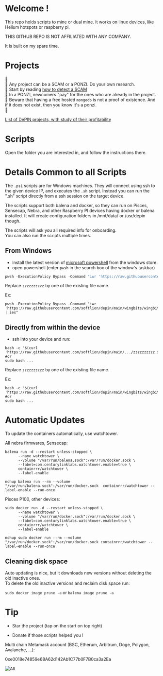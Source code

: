 # Welcome !

This repo holds scripts to mine or dual mine. It works on linux devices, like Helium hotspots or raspberry pi.

THIS GITHUB REPO IS NOT AFFILIATED WITH ANY COMPANY.

It is built on my spare time.

# Projects

🚨  
🚨 Any project can be a SCAM or a PONZI. Do your own research.  
🚨 Start by reading [how to detect a SCAM](https://www.investopedia.com/articles/forex/042315/beware-these-five-bitcoin-scams.asp)  
🚨 In a PONZI, newcomers "pay" for the ones who are already in the project.  
🚨 Beware that having a free hosted `mongodb` is not a proof of existence. And if it does not exist, then you know it's a ponzi.  
🚨  

[List of DePIN projects, with study of their profitability](https://wholovesburrito.com/top-roi-project-rank/)


# Scripts

Open the folder you are interested in, and follow the instructions there.

#  Details Common to all Scripts

The `.ps1` scripts are for Windows machines. They will connect using ssh to the given device IP, and executes the `.sh` script.  Instead you can run the ".sh" script directly from a ssh session on the target device.

The scripts support both balena and docker, so they can run on Pisces, Sensecap, Nebra, and other Raspberry PI devices having docker or balena installed. It will create configuration folders in /mnt/data/ or /usr/depin though.

The scripts will ask you all required info for onboarding.  
You can also run the scripts multiple times.

## From Windows
- Install the latest version of [microsoft powershell](https://www.microsoft.com/store/productId/9MZ1SNWT0N5D) from the windows store.
- open powershell (enter `pwsh` in the search box of the window's taskbar)
```powershell
pwsh -ExecutionPolicy Bypass -Command "iwr 'https://raw.githubusercontent.com/softlion/depin/main/zzzzzzzzzz.ps1' | iex"
```

Replace `zzzzzzzzzz` by one of the existing file name.

Ex:
```
pwsh -ExecutionPolicy Bypass -Command "iwr 'https://raw.githubusercontent.com/softlion/depin/main/wingbits/wingbits.ps1' | iex"
```

## Directly from within the device
- ssh into your device and run:
```shell
bash -c "$(curl 'https://raw.githubusercontent.com/softlion/depin/main/.../zzzzzzzzzz.sh')"
#or
sudo bash ...
```

Replace `zzzzzzzzzz` by one of the existing file name.

Ex:
```
bash -c "$(curl 'https://raw.githubusercontent.com/softlion/depin/main/wingbits/wingbits.sh')"
#or
sudo bash ...
```

# Automatic Updates

To update the containers automatically, use watchtower.

All nebra firmwares, Sensecap:
```
balena run -d --restart unless-stopped \
      --name watchtower \
      --volume "/var/run/balena.sock":/var/run/docker.sock \
      --label=com.centurylinklabs.watchtower.enable=true \
      containrrr/watchtower \
      --label-enable

nohup balena run --rm --volume "/var/run/balena.sock":/var/run/docker.sock  containrrr/watchtower --label-enable --run-once
```

Pisces P100, other devices:
```
sudo docker run -d --restart unless-stopped \
      --name watchtower \
      --volume "/var/run/docker.sock":/var/run/docker.sock \
      --label=com.centurylinklabs.watchtower.enable=true \
      containrrr/watchtower \
      --label-enable

nohup sudo docker run --rm --volume "/var/run/docker.sock":/var/run/docker.sock containrrr/watchtower --label-enable --run-once
```

## Cleaning disk space

Auto updating is nice, but it downloads new versions without deleting the old inactive ones.  
To delete the old inactive versions and reclaim disk space run:

`sudo docker image prune -a`
or
`balena image prune -a`

# Tip

* Star the project (tap on the start on top right)

* Donate if those scripts helped you !  

Multi chain Metamask account (BSC, Etherum, Arbitrum, Doge, Polygon, Avalanche, ...):

0xe0018e74856e68A62d142Ab1C77b0F7B0ca3a2Ea

![Alt](https://repobeats.axiom.co/api/embed/f686d24040945f6ddde231208e2a4d5ae0f79466.svg "Repobeats analytics image")
